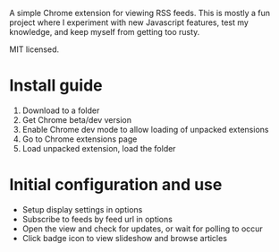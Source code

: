A simple Chrome extension for viewing RSS feeds. This is mostly a fun project where I experiment with new Javascript features, test my knowledge, and keep myself from getting too rusty.

MIT licensed.

# Install guide

1. Download to a folder
2. Get Chrome beta/dev version
3. Enable Chrome dev mode to allow loading of unpacked extensions
4. Go to Chrome extensions page
5. Load unpacked extension, load the folder

# Initial configuration and use

* Setup display settings in options
* Subscribe to feeds by feed url in options
* Open the view and check for updates, or wait for polling to occur
* Click badge icon to view slideshow and browse articles

